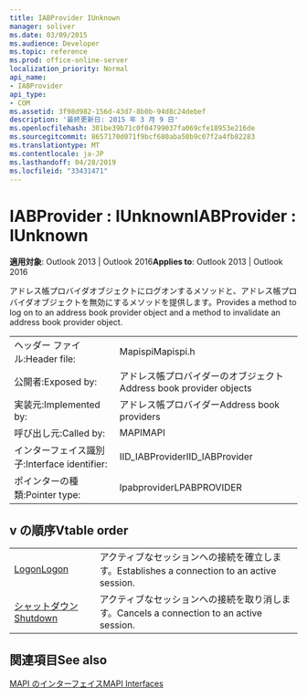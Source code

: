 ```yaml
---
title: IABProvider IUnknown
manager: soliver
ms.date: 03/09/2015
ms.audience: Developer
ms.topic: reference
ms.prod: office-online-server
localization_priority: Normal
api_name:
- IABProvider
api_type:
- COM
ms.assetid: 3f98d982-156d-43d7-8b0b-94d8c24debef
description: '最終更新日: 2015 年 3 月 9 日'
ms.openlocfilehash: 301be39b71c0f04799037fa069cfe18953e216de
ms.sourcegitcommit: 8657170d071f9bcf680aba50b9c07f2a4fb82283
ms.translationtype: MT
ms.contentlocale: ja-JP
ms.lasthandoff: 04/28/2019
ms.locfileid: "33431471"
---
```

# <a name="iabprovider--iunknown"></a><span data-ttu-id="d19c6-103">IABProvider : IUnknown</span><span class="sxs-lookup"><span data-stu-id="d19c6-103">IABProvider : IUnknown</span></span>

  
  
<span data-ttu-id="d19c6-104">**適用対象**: Outlook 2013 | Outlook 2016</span><span class="sxs-lookup"><span data-stu-id="d19c6-104">**Applies to**: Outlook 2013 | Outlook 2016</span></span> 
  
<span data-ttu-id="d19c6-105">アドレス帳プロバイダオブジェクトにログオンするメソッドと、アドレス帳プロバイダオブジェクトを無効にするメソッドを提供します。</span><span class="sxs-lookup"><span data-stu-id="d19c6-105">Provides a method to log on to an address book provider object and a method to invalidate an address book provider object.</span></span>
  
|||
|:-----|:-----|
|<span data-ttu-id="d19c6-106">ヘッダー ファイル:</span><span class="sxs-lookup"><span data-stu-id="d19c6-106">Header file:</span></span>  <br/> |<span data-ttu-id="d19c6-107">Mapispi</span><span class="sxs-lookup"><span data-stu-id="d19c6-107">Mapispi.h</span></span>  <br/> |
|<span data-ttu-id="d19c6-108">公開者:</span><span class="sxs-lookup"><span data-stu-id="d19c6-108">Exposed by:</span></span>  <br/> |<span data-ttu-id="d19c6-109">アドレス帳プロバイダーのオブジェクト</span><span class="sxs-lookup"><span data-stu-id="d19c6-109">Address book provider objects</span></span>  <br/> |
|<span data-ttu-id="d19c6-110">実装元:</span><span class="sxs-lookup"><span data-stu-id="d19c6-110">Implemented by:</span></span>  <br/> |<span data-ttu-id="d19c6-111">アドレス帳プロバイダー</span><span class="sxs-lookup"><span data-stu-id="d19c6-111">Address book providers</span></span>  <br/> |
|<span data-ttu-id="d19c6-112">呼び出し元:</span><span class="sxs-lookup"><span data-stu-id="d19c6-112">Called by:</span></span>  <br/> |<span data-ttu-id="d19c6-113">MAPI</span><span class="sxs-lookup"><span data-stu-id="d19c6-113">MAPI</span></span>  <br/> |
|<span data-ttu-id="d19c6-114">インターフェイス識別子:</span><span class="sxs-lookup"><span data-stu-id="d19c6-114">Interface identifier:</span></span>  <br/> |<span data-ttu-id="d19c6-115">IID_IABProvider</span><span class="sxs-lookup"><span data-stu-id="d19c6-115">IID_IABProvider</span></span>  <br/> |
|<span data-ttu-id="d19c6-116">ポインターの種類:</span><span class="sxs-lookup"><span data-stu-id="d19c6-116">Pointer type:</span></span>  <br/> |<span data-ttu-id="d19c6-117">lpabprovider</span><span class="sxs-lookup"><span data-stu-id="d19c6-117">LPABPROVIDER</span></span>  <br/> |
   
## <a name="vtable-order"></a><span data-ttu-id="d19c6-118">v の順序</span><span class="sxs-lookup"><span data-stu-id="d19c6-118">Vtable order</span></span>

|||
|:-----|:-----|
|[<span data-ttu-id="d19c6-119">Logon</span><span class="sxs-lookup"><span data-stu-id="d19c6-119">Logon</span></span>](iabprovider-logon.md) <br/> |<span data-ttu-id="d19c6-120">アクティブなセッションへの接続を確立します。</span><span class="sxs-lookup"><span data-stu-id="d19c6-120">Establishes a connection to an active session.</span></span>  <br/> |
|[<span data-ttu-id="d19c6-121">シャットダウン</span><span class="sxs-lookup"><span data-stu-id="d19c6-121">Shutdown</span></span>](iabprovider-shutdown.md) <br/> |<span data-ttu-id="d19c6-122">アクティブなセッションへの接続を取り消します。</span><span class="sxs-lookup"><span data-stu-id="d19c6-122">Cancels a connection to an active session.</span></span>  <br/> |
   
## <a name="see-also"></a><span data-ttu-id="d19c6-123">関連項目</span><span class="sxs-lookup"><span data-stu-id="d19c6-123">See also</span></span>



[<span data-ttu-id="d19c6-124">MAPI のインターフェイス</span><span class="sxs-lookup"><span data-stu-id="d19c6-124">MAPI Interfaces</span></span>](mapi-interfaces.md)

